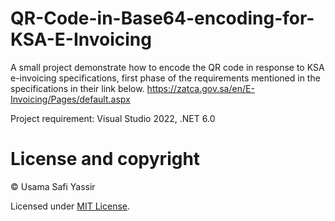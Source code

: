 # QR-Code-in-Base64-encoding-for-KSA-E-Invoicing

A small project demonstrate how to encode the QR code in response to KSA e-invoicing specifications,
first phase of the requirements mentioned in the specifications in their link below.
https://zatca.gov.sa/en/E-Invoicing/Pages/default.aspx

Project requirement: Visual Studio 2022, .NET 6.0


# License and copyright
© Usama Safi Yassir

Licensed under [MIT License](https://github.com/uSafi/QR-Code-in-Base64-encoding-for-KSA-E-Invoicing/blob/master/LICENSE).
